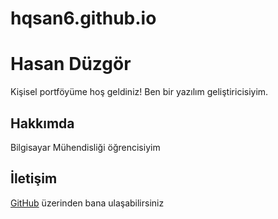 # hqsan6.github.io

 # Hasan Düzgör
 Kişisel portföyüme hoş geldiniz! Ben bir yazılım 
geliştiricisiyim.
 ## Hakkımda
 Bilgisayar Mühendisliği öğrencisiyim

 ## İletişim
[GitHub](https://github.com/Hqsan6) 
üzerinden bana ulaşabilirsiniz
